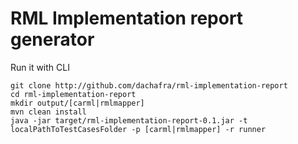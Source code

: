 # RML Implementation report generator

Run it with CLI
```
git clone http://github.com/dachafra/rml-implementation-report
cd rml-implementation-report
mkdir output/[carml|rmlmapper]
mvn clean install
java -jar target/rml-implementation-report-0.1.jar -t localPathToTestCasesFolder -p [carml|rmlmapper] -r runner
```